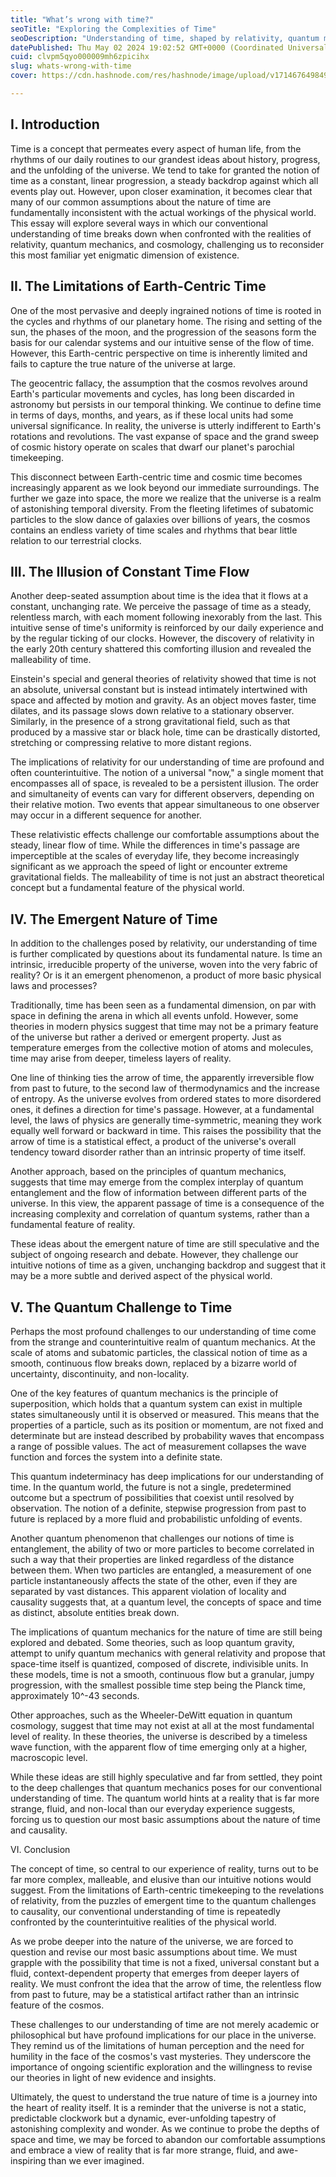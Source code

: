 ```yaml
---
title: "What’s wrong with time?"
seoTitle: "Exploring the Complexities of Time"
seoDescription: "Understanding of time, shaped by relativity, quantum mechanics, and cosmology, challenges traditional perceptions"
datePublished: Thu May 02 2024 19:02:52 GMT+0000 (Coordinated Universal Time)
cuid: clvpm5qyo000009mh6zpicihx
slug: whats-wrong-with-time
cover: https://cdn.hashnode.com/res/hashnode/image/upload/v1714676498494/1a3b670b-85c0-4d10-bc50-27c71b0c1700.png

---
```


## I. Introduction

Time is a concept that permeates every aspect of human life, from the rhythms of our daily routines to our grandest ideas about history, progress, and the unfolding of the universe. We tend to take for granted the notion of time as a constant, linear progression, a steady backdrop against which all events play out. However, upon closer examination, it becomes clear that many of our common assumptions about the nature of time are fundamentally inconsistent with the actual workings of the physical world. This essay will explore several ways in which our conventional understanding of time breaks down when confronted with the realities of relativity, quantum mechanics, and cosmology, challenging us to reconsider this most familiar yet enigmatic dimension of existence.

## II. The Limitations of Earth-Centric Time

One of the most pervasive and deeply ingrained notions of time is rooted in the cycles and rhythms of our planetary home. The rising and setting of the sun, the phases of the moon, and the progression of the seasons form the basis for our calendar systems and our intuitive sense of the flow of time. However, this Earth-centric perspective on time is inherently limited and fails to capture the true nature of the universe at large.

The geocentric fallacy, the assumption that the cosmos revolves around Earth's particular movements and cycles, has long been discarded in astronomy but persists in our temporal thinking. We continue to define time in terms of days, months, and years, as if these local units had some universal significance. In reality, the universe is utterly indifferent to Earth's rotations and revolutions. The vast expanse of space and the grand sweep of cosmic history operate on scales that dwarf our planet's parochial timekeeping.

This disconnect between Earth-centric time and cosmic time becomes increasingly apparent as we look beyond our immediate surroundings. The further we gaze into space, the more we realize that the universe is a realm of astonishing temporal diversity. From the fleeting lifetimes of subatomic particles to the slow dance of galaxies over billions of years, the cosmos contains an endless variety of time scales and rhythms that bear little relation to our terrestrial clocks.

## III. The Illusion of Constant Time Flow

Another deep-seated assumption about time is the idea that it flows at a constant, unchanging rate. We perceive the passage of time as a steady, relentless march, with each moment following inexorably from the last. This intuitive sense of time's uniformity is reinforced by our daily experience and by the regular ticking of our clocks. However, the discovery of relativity in the early 20th century shattered this comforting illusion and revealed the malleability of time.

Einstein's special and general theories of relativity showed that time is not an absolute, universal constant but is instead intimately intertwined with space and affected by motion and gravity. As an object moves faster, time dilates, and its passage slows down relative to a stationary observer. Similarly, in the presence of a strong gravitational field, such as that produced by a massive star or black hole, time can be drastically distorted, stretching or compressing relative to more distant regions.

The implications of relativity for our understanding of time are profound and often counterintuitive. The notion of a universal "now," a single moment that encompasses all of space, is revealed to be a persistent illusion. The order and simultaneity of events can vary for different observers, depending on their relative motion. Two events that appear simultaneous to one observer may occur in a different sequence for another.

These relativistic effects challenge our comfortable assumptions about the steady, linear flow of time. While the differences in time's passage are imperceptible at the scales of everyday life, they become increasingly significant as we approach the speed of light or encounter extreme gravitational fields. The malleability of time is not just an abstract theoretical concept but a fundamental feature of the physical world.

## IV. The Emergent Nature of Time

In addition to the challenges posed by relativity, our understanding of time is further complicated by questions about its fundamental nature. Is time an intrinsic, irreducible property of the universe, woven into the very fabric of reality? Or is it an emergent phenomenon, a product of more basic physical laws and processes?

Traditionally, time has been seen as a fundamental dimension, on par with space in defining the arena in which all events unfold. However, some theories in modern physics suggest that time may not be a primary feature of the universe but rather a derived or emergent property. Just as temperature emerges from the collective motion of atoms and molecules, time may arise from deeper, timeless layers of reality.

One line of thinking ties the arrow of time, the apparently irreversible flow from past to future, to the second law of thermodynamics and the increase of entropy. As the universe evolves from ordered states to more disordered ones, it defines a direction for time's passage. However, at a fundamental level, the laws of physics are generally time-symmetric, meaning they work equally well forward or backward in time. This raises the possibility that the arrow of time is a statistical effect, a product of the universe's overall tendency toward disorder rather than an intrinsic property of time itself.

Another approach, based on the principles of quantum mechanics, suggests that time may emerge from the complex interplay of quantum entanglement and the flow of information between different parts of the universe. In this view, the apparent passage of time is a consequence of the increasing complexity and correlation of quantum systems, rather than a fundamental feature of reality.

These ideas about the emergent nature of time are still speculative and the subject of ongoing research and debate. However, they challenge our intuitive notions of time as a given, unchanging backdrop and suggest that it may be a more subtle and derived aspect of the physical world.

## V. The Quantum Challenge to Time

Perhaps the most profound challenges to our understanding of time come from the strange and counterintuitive realm of quantum mechanics. At the scale of atoms and subatomic particles, the classical notion of time as a smooth, continuous flow breaks down, replaced by a bizarre world of uncertainty, discontinuity, and non-locality.

One of the key features of quantum mechanics is the principle of superposition, which holds that a quantum system can exist in multiple states simultaneously until it is observed or measured. This means that the properties of a particle, such as its position or momentum, are not fixed and determinate but are instead described by probability waves that encompass a range of possible values. The act of measurement collapses the wave function and forces the system into a definite state.

This quantum indeterminacy has deep implications for our understanding of time. In the quantum world, the future is not a single, predetermined outcome but a spectrum of possibilities that coexist until resolved by observation. The notion of a definite, stepwise progression from past to future is replaced by a more fluid and probabilistic unfolding of events.

Another quantum phenomenon that challenges our notions of time is entanglement, the ability of two or more particles to become correlated in such a way that their properties are linked regardless of the distance between them. When two particles are entangled, a measurement of one particle instantaneously affects the state of the other, even if they are separated by vast distances. This apparent violation of locality and causality suggests that, at a quantum level, the concepts of space and time as distinct, absolute entities break down.

The implications of quantum mechanics for the nature of time are still being explored and debated. Some theories, such as loop quantum gravity, attempt to unify quantum mechanics with general relativity and propose that space-time itself is quantized, composed of discrete, indivisible units. In these models, time is not a smooth, continuous flow but a granular, jumpy progression, with the smallest possible time step being the Planck time, approximately 10^-43 seconds.

Other approaches, such as the Wheeler-DeWitt equation in quantum cosmology, suggest that time may not exist at all at the most fundamental level of reality. In these theories, the universe is described by a timeless wave function, with the apparent flow of time emerging only at a higher, macroscopic level.

While these ideas are still highly speculative and far from settled, they point to the deep challenges that quantum mechanics poses for our conventional understanding of time. The quantum world hints at a reality that is far more strange, fluid, and non-local than our everyday experience suggests, forcing us to question our most basic assumptions about the nature of time and causality.

VI. Conclusion

The concept of time, so central to our experience of reality, turns out to be far more complex, malleable, and elusive than our intuitive notions would suggest. From the limitations of Earth-centric timekeeping to the revelations of relativity, from the puzzles of emergent time to the quantum challenges to causality, our conventional understanding of time is repeatedly confronted by the counterintuitive realities of the physical world.

As we probe deeper into the nature of the universe, we are forced to question and revise our most basic assumptions about time. We must grapple with the possibility that time is not a fixed, universal constant but a fluid, context-dependent property that emerges from deeper layers of reality. We must confront the idea that the arrow of time, the relentless flow from past to future, may be a statistical artifact rather than an intrinsic feature of the cosmos.

These challenges to our understanding of time are not merely academic or philosophical but have profound implications for our place in the universe. They remind us of the limitations of human perception and the need for humility in the face of the cosmos's vast mysteries. They underscore the importance of ongoing scientific exploration and the willingness to revise our theories in light of new evidence and insights.

Ultimately, the quest to understand the true nature of time is a journey into the heart of reality itself. It is a reminder that the universe is not a static, predictable clockwork but a dynamic, ever-unfolding tapestry of astonishing complexity and wonder. As we continue to probe the depths of space and time, we may be forced to abandon our comfortable assumptions and embrace a view of reality that is far more strange, fluid, and awe-inspiring than we ever imagined.